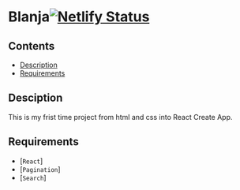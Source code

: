 # Blanja[![Netlify Status](https://api.netlify.com/api/v1/badges/8b4a45d9-220f-4ac0-8b1a-b4bba1db29cf/deploy-status)](https://romantic-volhard-967861.netlify.app/)
## Contents

- [Description](#description)
- [Requirements](#requirements)
<!-- - [Instalation](#instalation) -->
<!-- - [Screenshot](#screenshot) -->

## Desciption

This is my frist time project from html and css into React Create App. 

## Requirements

- [`React`]
- [`Pagination`]
- [`Search`]
